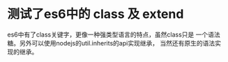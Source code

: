 # 测试了es6中的 class 及 extend

es6中有了class关键字，更像一种强类型语言的特点，虽然class只是
一个语法糖。另外可以使用nodejs的util.inherits的api实现继承，
当然还有原生的语法实现的继承。